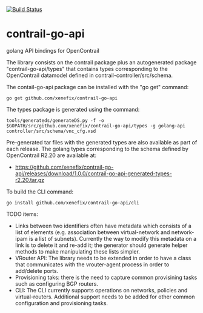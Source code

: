 [![Build Status](https://travis-ci.org/Juniper/contrail-go-api.svg?branch=master)](https://travis-ci.org/Juniper/contrail-go-api)

contrail-go-api
===============

golang API bindings for OpenContrail

The library consists on the contrail package plus an autogenerated
package "contrail-go-api/types" that contains types corresponding to
the OpenContrail datamodel defined in contrail-controller/src/schema.

The contail-go-api package can be installed with the "go get" command:
```
go get github.com/xenefix/contrail-go-api
```

The types package is generated using the command:
```
tools/generateds/generateDS.py -f -o $GOPATH/src/github.com/xenefix/contrail-go-api/types -g golang-api controller/src/schema/vnc_cfg.xsd
```

Pre-generated tar files with the generated types are also available as part of each release. The golang types corresponding to the schema defined by OpenContrail R2.20 are available at:
 - https://github.com/xenefix/contrail-go-api/releases/download/1.0.0/contrail-go-api-generated-types-r2.20.tar.gz

To build the CLI command:
```
go install github.com/xenefix/contrail-go-api/cli
```

TODO items:
 - Links between two identifiers often have metadata which
consists of a list of elements (e.g. association between
virtual-network and network-ipam is a list of subnets). Currently the way to modify this metadata on a link is to delete it and re-add it; the generator should generate helper methods to make manipulating these lists simpler.
 - VRouter API: The library needs to be extended in order to have a class that communicates with the vrouter-agent process in order to add/delete ports.
 - Provisioning taks: there is the need to capture common provisining tasks such as configuring BGP routers.
 - CLI: The CLI currently supports operations on networks, policies and virtual-routers. Additional support needs to be added for other common configuration and provisioning tasks.
